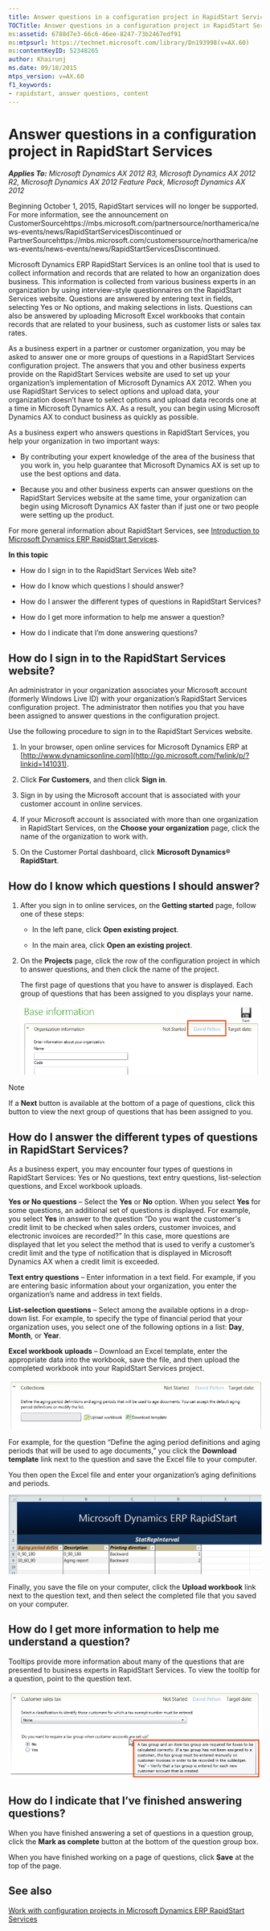 ```yaml
---
title: Answer questions in a configuration project in RapidStart Services
TOCTitle: Answer questions in a configuration project in RapidStart Services
ms:assetid: 6788d7e3-66c6-46ee-8247-73b2467edf91
ms:mtpsurl: https://technet.microsoft.com/library/Dn193998(v=AX.60)
ms:contentKeyID: 52348265
author: Khairunj
ms.date: 09/18/2015
mtps_version: v=AX.60
f1_keywords:
- rapidstart, answer questions, content
---
```


# Answer questions in a configuration project in RapidStart Services 


_**Applies To:** Microsoft Dynamics AX 2012 R3, Microsoft Dynamics AX 2012 R2, Microsoft Dynamics AX 2012 Feature Pack, Microsoft Dynamics AX 2012_

Beginning October 1, 2015, RapidStart services will no longer be supported. For more information, see the announcement on CustomerSourcehttps://mbs.microsoft.com/partnersource/northamerica/news-events/news/RapidStartServicesDiscontinued or PartnerSourcehttps://mbs.microsoft.com/customersource/northamerica/news-events/news-events/news/RapidStartServicesDiscontinued.

Microsoft Dynamics ERP RapidStart Services is an online tool that is used to collect information and records that are related to how an organization does business. This information is collected from various business experts in an organization by using interview-style questionnaires on the RapidStart Services website. Questions are answered by entering text in fields, selecting Yes or No options, and making selections in lists. Questions can also be answered by uploading Microsoft Excel workbooks that contain records that are related to your business, such as customer lists or sales tax rates.

As a business expert in a partner or customer organization, you may be asked to answer one or more groups of questions in a RapidStart Services configuration project. The answers that you and other business experts provide on the RapidStart Services website are used to set up your organization’s implementation of Microsoft Dynamics AX 2012. When you use RapidStart Services to select options and upload data, your organization doesn’t have to select options and upload data records one at a time in Microsoft Dynamics AX. As a result, you can begin using Microsoft Dynamics AX to conduct business as quickly as possible.

As a business expert who answers questions in RapidStart Services, you help your organization in two important ways:

  - By contributing your expert knowledge of the area of the business that you work in, you help guarantee that Microsoft Dynamics AX is set up to use the best options and data.

  - Because you and other business experts can answer questions on the RapidStart Services website at the same time, your organization can begin using Microsoft Dynamics AX faster than if just one or two people were setting up the product.

For more general information about RapidStart Services, see [Introduction to Microsoft Dynamics ERP RapidStart Services](introduction-to-microsoft-dynamics-erp-rapidstart-services.md).

**In this topic**

  - How do I sign in to the RapidStart Services Web site?

  - How do I know which questions I should answer?

  - How do I answer the different types of questions in RapidStart Services?

  - How do I get more information to help me answer a question?

  - How do I indicate that I’m done answering questions?

## How do I sign in to the RapidStart Services website?

An administrator in your organization associates your Microsoft account (formerly Windows Live ID) with your organization’s RapidStart Services configuration project. The administrator then notifies you that you have been assigned to answer questions in the configuration project.

Use the following procedure to sign in to the RapidStart Services website.

1.  In your browser, open online services for Microsoft Dynamics ERP at [http://www.dynamicsonline.com](http://go.microsoft.com/fwlink/p/?linkid=141031).

2.  Click **For Customers**, and then click **Sign in**.

3.  Sign in by using the Microsoft account that is associated with your customer account in online services.

4.  If your Microsoft account is associated with more than one organization in RapidStart Services, on the **Choose your organization** page, click the name of the organization to work with.

5.  On the Customer Portal dashboard, click **Microsoft Dynamics® RapidStart**.

## How do I know which questions I should answer?

1.  After you sign in to online services, on the **Getting started** page, follow one of these steps:
    
      - In the left pane, click **Open existing project**.
    
      - In the main area, click **Open an existing project**.

2.  On the **Projects** page, click the row of the configuration project in which to answer questions, and then click the name of the project.
    
    The first page of questions that you have to answer is displayed. Each group of questions that has been assigned to you displays your name.
    
    ![RapidStart Services question group box](images/Dn193998.RapidStartQuestionGroupNameNoCallout(AX.60).gif "RapidStart Services question group box")


> [!NOTE]
> <P>If a <STRONG>Next</STRONG> button is available at the bottom of a page of questions, click this button to view the next group of questions that has been assigned to you.</P>



## How do I answer the different types of questions in RapidStart Services?

As a business expert, you may encounter four types of questions in RapidStart Services: Yes or No questions, text entry questions, list-selection questions, and Excel workbook uploads.

**Yes or No questions** – Select the **Yes** or **No** option. When you select **Yes** for some questions, an additional set of questions is displayed. For example, you select **Yes** in answer to the question “Do you want the customer's credit limit to be checked when sales orders, customer invoices, and electronic invoices are recorded?” In this case, more questions are displayed that let you select the method that is used to verify a customer’s credit limit and the type of notification that is displayed in Microsoft Dynamics AX when a credit limit is exceeded.

**Text entry questions** – Enter information in a text field. For example, if you are entering basic information about your organization, you enter the organization’s name and address in text fields.

**List-selection questions** – Select among the available options in a drop-down list. For example, to specify the type of financial period that your organization uses, you select one of the following options in a list: **Day**, **Month**, or **Year**.

**Excel workbook uploads** – Download an Excel template, enter the appropriate data into the workbook, save the file, and then upload the completed workbook into your RapidStart Services project.  

![RapidStart Services Excel Question Example](images/Dn193998.RapidStartExcelQuestionExample(AX.60).gif "RapidStart Services Excel Question Example")

  
For example, for the question “Define the aging period definitions and aging periods that will be used to age documents,” you click the **Download template** link next to the question and save the Excel file to your computer.

You then open the Excel file and enter your organization’s aging definitions and periods.  

![RapidStart Services Workbook Example](images/Dn193998.RapidStartWorkbookExample(AX.60).gif "RapidStart Services Workbook Example")

  
Finally, you save the file on your computer, click the **Upload workbook** link next to the question text, and then select the completed file that you saved on your computer.

## How do I get more information to help me understand a question?

Tooltips provide more information about many of the questions that are presented to business experts in RapidStart Services. To view the tooltip for a question, point to the question text.  

![RapidStart Services Tooltip Example](images/Dn193998.RapidStart_Tooltip_Example(AX.60).gif "RapidStart Services Tooltip Example")

## How do I indicate that I’ve finished answering questions?

When you have finished answering a set of questions in a question group, click the **Mark as complete** button at the bottom of the question group box.

When you have finished working on a page of questions, click **Save** at the top of the page.

## See also

[Work with configuration projects in Microsoft Dynamics ERP RapidStart Services](work-with-configuration-projects-in-microsoft-dynamics-erp-rapidstart-services.md)

  


